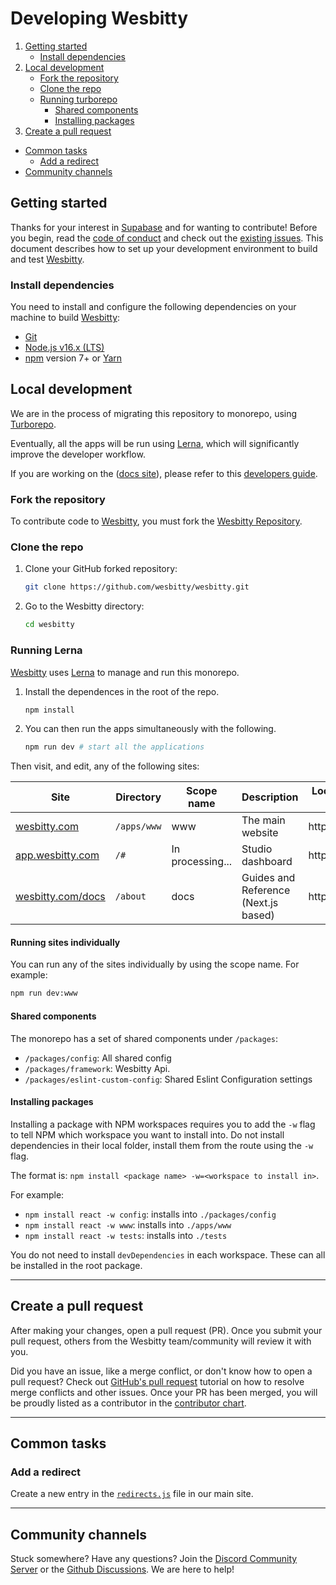 # Developing Wesbitty

1. [Getting started](#getting-started)
   - [Install dependencies](#install-dependencies)
2. [Local development](#local-development)
   - [Fork the repository](#fork-the-repository)
   - [Clone the repo](#clone-the-repo)
   - [Running turborepo](#running-turborepo)
     - [Shared components](#shared-components)
     - [Installing packages](#installing-packages)
3. [Create a pull request](#create-a-pull-request)

- [Common tasks](#common-tasks)
  - [Add a redirect](#add-a-redirect)
- [Community channels](#community-channels)

## Getting started

Thanks for your interest in [Supabase](https://wesbitty.com) and for wanting to contribute! Before you begin, read the
[code of conduct](https://github.com/wesbitty/.github/blob/master/CODE_OF_CONDUCT.md) and check out the
[existing issues](https://github.com/wesbitty/wesbitty/issues).
This document describes how to set up your development environment to build and test [Wesbitty](https://wesbitty.com).

### Install dependencies

You need to install and configure the following dependencies on your machine to build [Wesbitty](https://wesbitty.com):

- [Git](http://git-scm.com/)
- [Node.js v16.x (LTS)](http://nodejs.org)
- [npm](https://www.npmjs.com/) version 7+ or [Yarn](https://yarnpkg.com/)

## Local development

We are in the process of migrating this repository to monorepo, using [Turborepo](https://turborepo.org/docs).

Eventually, all the apps will be run using [Lerna](https://lerna.js.org), which will significantly improve the developer workflow.

If you are working on the ([docs site](https://wesbitty.com/docs)), please refer to this [developers guide](https://github.com/supabase/supabase/tree/master/apps/reference/DEVELOPERS.md).

### Fork the repository

To contribute code to [Wesbitty](https://wesbitty.com), you must fork the [Wesbitty Repository](https://github.com/wesbitty/wesbitty).

### Clone the repo

1. Clone your GitHub forked repository:

   ```sh
   git clone https://github.com/wesbitty/wesbitty.git
   ```

1. Go to the Wesbitty directory:
   ```sh
   cd wesbitty
   ```

### Running Lerna

[Wesbitty](https://wesbitty.com) uses [Lerna](https://lerna.js.org) to manage and run this monorepo.

1. Install the dependences in the root of the repo.

   ```sh
   npm install
   ```

2. You can then run the apps simultaneously with the following.
   ```sh
   npm run dev # start all the applications
   ```

Then visit, and edit, any of the following sites:

| Site                                           | Directory      | Scope name | Description                          | Local development server |
| ---------------------------------------------- | -------------- | ---------- | ------------------------------------ | ------------------------ |
| [wesbitty.com](https://wesbitty.com)           | `/apps/www`    | www        | The main website                     | http://localhost:8080    |
| [app.wesbitty.com](https://app.wesbitty.com)   | `/#`      | In processing...     | Studio dashboard                     | http://localhost:3000    |
| [wesbitty.com/docs](https://wesbitty.com/docs) | `/about`   | docs       | Guides and Reference (Next.js based) | http://localhost:4000    |

#### Running sites individually

You can run any of the sites individually by using the scope name. For example:

```sh
npm run dev:www
```

#### Shared components

The monorepo has a set of shared components under `/packages`:


- `/packages/config`: All shared config
- `/packages/framework`: Wesbitty Api.
- `/packages/eslint-custom-config`: Shared Eslint Configuration settings

#### Installing packages

Installing a package with NPM workspaces requires you to add the `-w` flag to tell NPM which workspace you want to install into. Do not install dependencies in their local folder, install them from the route using the `-w` flag.

The format is: `npm install <package name> -w=<workspace to install in>`.

For example:

- `npm install react -w config`: installs into `./packages/config`
- `npm install react -w www`: installs into `./apps/www`
- `npm install react -w tests`: installs into `./tests`

You do not need to install `devDependencies` in each workspace. These can all be installed in the root package.

---

## Create a pull request

After making your changes, open a pull request (PR). Once you submit your pull request, others from the Wesbitty team/community will review it with you.

Did you have an issue, like a merge conflict, or don't know how to open a pull request? Check out [GitHub's pull request](https://docs.github.com/en/pull-requests/collaborating-with-pull-requests) tutorial on how to resolve merge conflicts and other issues. Once your PR has been merged, you will be proudly listed as a contributor in the [contributor chart](https://github.com/wesbitty/wesbitty/graphs/contributors).

---

## Common tasks

### Add a redirect

Create a new entry in the [`redirects.js`](https://github.com/wesbitty/wesbitty/blob/master/apps/www/lib/redirects.js) file in our main site.

---

## Community channels

Stuck somewhere? Have any questions? Join the [Discord Community Server](https://discord.wesbitty.com/) or the [Github Discussions](https://github.com/wesbitty/wesbitty/discussions). We are here to help!
